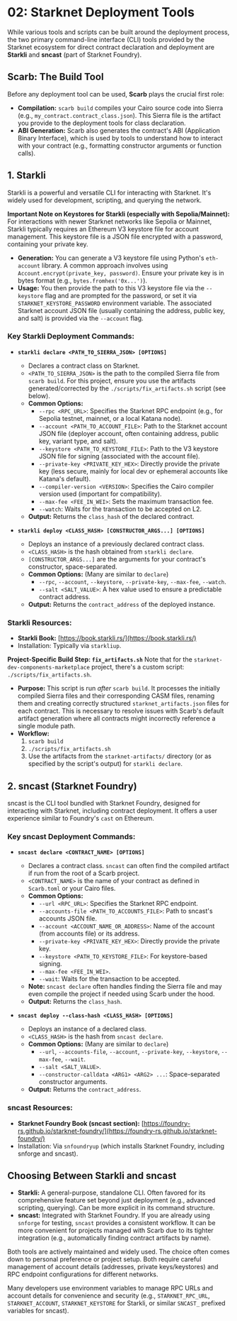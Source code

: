 # 02: Starknet Deployment Tools

While various tools and scripts can be built around the deployment process, the two primary command-line interface (CLI) tools provided by the Starknet ecosystem for direct contract declaration and deployment are **Starkli** and **sncast** (part of Starknet Foundry).

## Scarb: The Build Tool

Before any deployment tool can be used, **Scarb** plays the crucial first role:

*   **Compilation:** `scarb build` compiles your Cairo source code into Sierra (e.g., `my_contract.contract_class.json`). This Sierra file is the artifact you provide to the deployment tools for class declaration.
*   **ABI Generation:** Scarb also generates the contract's ABI (Application Binary Interface), which is used by tools to understand how to interact with your contract (e.g., formatting constructor arguments or function calls).

## 1. Starkli

Starkli is a powerful and versatile CLI for interacting with Starknet. It's widely used for development, scripting, and querying the network.

**Important Note on Keystores for Starkli (especially with Sepolia/Mainnet):**
For interactions with newer Starknet networks like Sepolia or Mainnet, Starkli typically requires an Ethereum V3 keystore file for account management. This keystore file is a JSON file encrypted with a password, containing your private key.
*   **Generation:** You can generate a V3 keystore file using Python's `eth-account` library. A common approach involves using `Account.encrypt(private_key, password)`. Ensure your private key is in bytes format (e.g., `bytes.fromhex('0x...')`).
*   **Usage:** You then provide the path to this V3 keystore file via the `--keystore` flag and are prompted for the password, or set it via `STARKNET_KEYSTORE_PASSWORD` environment variable. The associated Starknet account JSON file (usually containing the address, public key, and salt) is provided via the `--account` flag.

### Key Starkli Deployment Commands:

*   **`starkli declare <PATH_TO_SIERRA_JSON> [OPTIONS]`**
    *   Declares a contract class on Starknet.
    *   `<PATH_TO_SIERRA_JSON>` is the path to the compiled Sierra file from `scarb build`. For this project, ensure you use the artifacts generated/corrected by the `./scripts/fix_artifacts.sh` script (see below).
    *   **Common Options:**
        *   `--rpc <RPC_URL>`: Specifies the Starknet RPC endpoint (e.g., for Sepolia testnet, mainnet, or a local Katana node).
        *   `--account <PATH_TO_ACCOUNT_FILE>`: Path to the Starknet account JSON file (deployer account, often containing address, public key, variant type, and salt).
        *   `--keystore <PATH_TO_KEYSTORE_FILE>`: Path to the V3 keystore JSON file for signing (associated with the account file).
        *   `--private-key <PRIVATE_KEY_HEX>`: Directly provide the private key (less secure, mainly for local dev or ephemeral accounts like Katana's default).
        *   `--compiler-version <VERSION>`: Specifies the Cairo compiler version used (important for compatibility).
        *   `--max-fee <FEE_IN_WEI>`: Sets the maximum transaction fee.
        *   `--watch`: Waits for the transaction to be accepted on L2.
    *   **Output:** Returns the `class_hash` of the declared contract.

*   **`starkli deploy <CLASS_HASH> [CONSTRUCTOR_ARGS...] [OPTIONS]`**
    *   Deploys an instance of a previously declared contract class.
    *   `<CLASS_HASH>` is the hash obtained from `starkli declare`.
    *   `[CONSTRUCTOR_ARGS...]` are the arguments for your contract's constructor, space-separated.
    *   **Common Options:** (Many are similar to `declare`)
        *   `--rpc`, `--account`, `--keystore`, `--private-key`, `--max-fee`, `--watch`.
        *   `--salt <SALT_VALUE>`: A hex value used to ensure a predictable contract address.
    *   **Output:** Returns the `contract_address` of the deployed instance.

### Starkli Resources:

*   **Starkli Book:** [https://book.starkli.rs/](https://book.starkli.rs/)
*   Installation: Typically via `starkliup`.

**Project-Specific Build Step: `fix_artifacts.sh`**
Note that for the `starknet-dev-components-marketplace` project, there's a custom script: `./scripts/fix_artifacts.sh`.
*   **Purpose:** This script is run *after* `scarb build`. It processes the initially compiled Sierra files and their corresponding CASM files, renaming them and creating correctly structured `starknet_artifacts.json` files for each contract. This is necessary to resolve issues with Scarb's default artifact generation where all contracts might incorrectly reference a single module path.
*   **Workflow:**
    1.  `scarb build`
    2.  `./scripts/fix_artifacts.sh`
    3.  Use the artifacts from the `starknet-artifacts/` directory (or as specified by the script's output) for `starkli declare`.

## 2. sncast (Starknet Foundry)

sncast is the CLI tool bundled with Starknet Foundry, designed for interacting with Starknet, including contract deployment. It offers a user experience similar to Foundry's `cast` on Ethereum.

### Key sncast Deployment Commands:

*   **`sncast declare <CONTRACT_NAME> [OPTIONS]`**
    *   Declares a contract class. `sncast` can often find the compiled artifact if run from the root of a Scarb project.
    *   `<CONTRACT_NAME>` is the name of your contract as defined in `Scarb.toml` or your Cairo files.
    *   **Common Options:**
        *   `--url <RPC_URL>`: Specifies the Starknet RPC endpoint.
        *   `--accounts-file <PATH_TO_ACCOUNTS_FILE>`: Path to sncast's accounts JSON file.
        *   `--account <ACCOUNT_NAME_OR_ADDRESS>`: Name of the account (from accounts file) or its address.
        *   `--private-key <PRIVATE_KEY_HEX>`: Directly provide the private key.
        *   `--keystore <PATH_TO_KEYSTORE_FILE>`: For keystore-based signing.
        *   `--max-fee <FEE_IN_WEI>`.
        *   `--wait`: Waits for the transaction to be accepted.
    *   **Note:** `sncast declare` often handles finding the Sierra file and may even compile the project if needed using Scarb under the hood.
    *   **Output:** Returns the `class_hash`.

*   **`sncast deploy --class-hash <CLASS_HASH> [OPTIONS]`**
    *   Deploys an instance of a declared class.
    *   `<CLASS_HASH>` is the hash from `sncast declare`.
    *   **Common Options:** (Many are similar to `declare`)
        *   `--url`, `--accounts-file`, `--account`, `--private-key`, `--keystore`, `--max-fee`, `--wait`.
        *   `--salt <SALT_VALUE>`.
        *   `--constructor-calldata <ARG1> <ARG2> ...`: Space-separated constructor arguments.
    *   **Output:** Returns the `contract_address`.

### sncast Resources:

*   **Starknet Foundry Book (sncast section):** [https://foundry-rs.github.io/starknet-foundry/](https://foundry-rs.github.io/starknet-foundry/)
*   Installation: Via `snfoundryup` (which installs Starknet Foundry, including snforge and sncast).

## Choosing Between Starkli and sncast

*   **Starkli:** A general-purpose, standalone CLI. Often favored for its comprehensive feature set beyond just deployment (e.g., advanced scripting, querying). Can be more explicit in its command structure.
*   **sncast:** Integrated with Starknet Foundry. If you are already using `snforge` for testing, `sncast` provides a consistent workflow. It can be more convenient for projects managed with Scarb due to its tighter integration (e.g., automatically finding contract artifacts by name).

Both tools are actively maintained and widely used. The choice often comes down to personal preference or project setup. Both require careful management of account details (addresses, private keys/keystores) and RPC endpoint configurations for different networks.

Many developers use environment variables to manage RPC URLs and account details for convenience and security (e.g., `STARKNET_RPC_URL`, `STARKNET_ACCOUNT`, `STARKNET_KEYSTORE` for Starkli, or similar `SNCAST_` prefixed variables for sncast). 